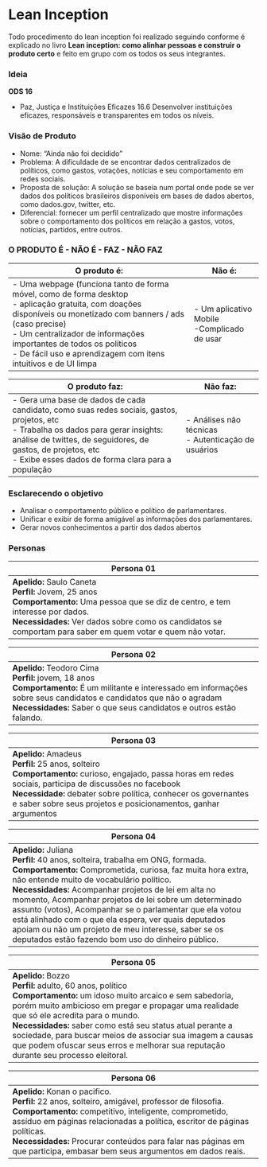 # Lean Inception

Todo procedimento do lean inception foi realizado seguindo conforme é explicado no livro **Lean inception: como alinhar pessoas e construir o produto certo** e feito em grupo com os todos os seus integrantes.

### Ideia

**ODS 16** 
- Paz, Justiça e Instituições Eficazes 16.6 Desenvolver instituições eficazes, responsáveis e transparentes em todos os níveis.

### Visão de Produto

- Nome: “Ainda não foi decidido”
- Problema: A dificuldade de se encontrar dados centralizados de políticos, como gastos, votações, notícias e seu comportamento em redes sociais. 
- Proposta de solução: A solução se baseia num portal onde pode se ver dados dos políticos brasileiros disponíveis em bases de  dados abertos, como dados.gov, twitter, etc.
 - Diferencial: fornecer um perfil centralizado que mostre informações sobre o comportamento dos políticos em relação a gastos, votos, notícias, partidos, entre outros.

### O PRODUTO É - NÃO É - FAZ - NÃO FAZ

| O produto é: | Não é: |
| ------------ | -------|
|- Uma webpage (funciona tanto de forma móvel, como de forma desktop<br/>- aplicação gratuita, com doações disponíveis ou monetizado com banners / ads (caso precise)<br/>- Um centralizador de informações importantes de todos os políticos<br/>- De fácil uso e aprendizagem com itens intuitivos e de UI limpa<br/> | - Um aplicativo Mobile <br/>-Complicado de usar |

| O produto faz: | Não faz: |
| ------------ | -------|
| - Gera uma base de dados de cada candidato, como suas redes sociais, gastos, projetos, etc<br/>- Trabalha os dados para gerar insights: análise de twittes, de seguidores, de gastos, de projetos, etc<br/>- Exibe esses dados de forma clara para a população | - Análises não técnicas<br/> - Autenticação de usuários|

### Esclarecendo o objetivo

- Analisar o comportamento público e político de parlamentares.<br/>
- Unificar e exibir de forma amigável as informações dos parlamentares.<br/>
- Gerar novos conhecimentos a partir dos dados abertos<br/>

### Personas 

|Persona 01|
|---|
|**Apelido:** Saulo Caneta<br/>**Perfil:** Jovem, 25 anos <br/>**Comportamento:** Uma pessoa que se diz de centro, e tem interesse por dados.<br/>**Necessidades:** Ver dados sobre como os candidatos se comportam para saber em quem votar e quem não votar.<br/>|

|Persona 02|
|---|
|**Apelido:** Teodoro Cima<br/>**Perfil:** jovem, 18 anos<br/>**Comportamento:** É um militante e interessado em informações sobre seus candidatos e candidatos que não o agradam<br/>**Necessidades:** Saber o que seus candidatos e outros estão falando.<br/>|

|Persona 03|
|---|
|**Apelido:** Amadeus <br/>**Perfil:** 25 anos, solteiro<br/>**Comportamento:** curioso, engajado, passa horas em redes sociais, participa de discussões no facebook <br/>**Necessidade:** debater sobre política, conhecer os governantes e saber sobre seus projetos e posicionamentos, ganhar argumentos| <br/>

|Persona 04|
|---|
|**Apelido:** Juliana<br/>**Perfil:** 40 anos, solteira, trabalha em ONG, formada.<br/>**Comportamento:** Comprometida, curiosa, faz muita hora extra, não entende muito de vocabulário político.<br/>**Necessidades:** Acompanhar projetos de lei em alta no momento, Acompanhar projetos de lei sobre um determinado assunto (votos), Acompanhar se o parlamentar que ela votou está alinhado com o que ela espera, ver quais deputados apoiam ou não um projeto de meu interesse, saber se os deputados estão fazendo bom uso do dinheiro público.|<br/>

|Persona 05|
|---|
|**Apelido:** Bozzo <br/>**Perfil:** adulto, 60 anos, político<br/>**Comportamento:** um idoso muito arcaico e sem sabedoria, porém muito ambicioso em pregar e propagar uma realidade que só ele acredita para o mundo.<br/>**Necessidades:** saber como está seu status atual perante a sociedade, para buscar meios de associar sua imagem a causas que podem ofuscar seus erros e melhorar sua reputação durante seu processo eleitoral.|<br/>

|Persona 06|
|---|
|**Apelido:** Konan o pacifico.<br/>**Perfil:** 22 anos, solteiro, amigável, professor de filosofia.<br/>**Comportamento:** competitivo, inteligente, comprometido, assíduo em páginas relacionadas a política, escritor de páginas políticas.<br/>**Necessidades:** Procurar conteúdos para falar nas páginas em que participa, embasar bem seus argumentos em dados reais.|<br/>

